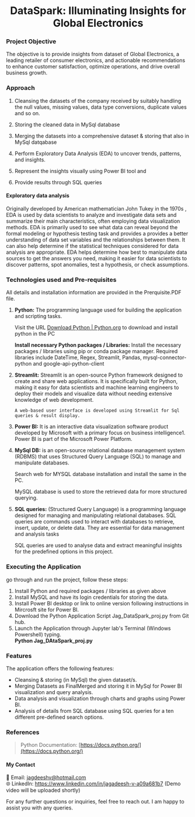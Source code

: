 <h1 align="center">
DataSpark: Illuminating Insights for Global Electronics
</h1>

### Project Objective
The objective is to provide insights from dataset of Global Electronics, a leading retailer of consumer electronics, and actionable recommendations to enhance customer satisfaction, optimize operations, and drive overall business growth. 

### Approach
  1.	Cleansing the datasets of the company received by suitably handling the null values, missing values, data type conversions, duplicate values and so on.
  
  2.	Storing the cleaned data in MySql database
     
  3.	Merging the datasets into a comprehensive dataset & storing that also in MySql datqabase
  
  4.	Perform Exploratory Data Analysis (EDA) to uncover trends, patterns, and insights.
  
  5.	Represent the insights visually using Power BI tool   and
  
  6.	Provide results through SQL queries 


#### Exploratory data analysis

Originally developed by American mathematician John Tukey in the 1970s , EDA is used by data scientists to analyze and investigate data sets and summarize their main characteristics, often employing data visualization methods.
EDA is primarily used to see what data can reveal beyond the formal modeling or hypothesis testing task and provides a provides a better understanding of data set variables and the relationships between them. It can also help determine if the statistical techniques considered for data analysis are appropriate. 
EDA helps determine how best to manipulate data sources to get the answers you need, making it easier for data scientists to discover patterns, spot anomalies, test a hypothesis, or check assumptions.

### Technologies used and Pre-requisites

All details and installation information are provided in the Prerquisite.PDF file.

1.	**Python:** The programming language used for building the application and scripting tasks.

    Visit the URL  [Download Python | Python.org](https://www.python.org/downloads/)    to download and install python in the PC

    **Install necessary Python packages / Libraries:** Install the necessary packages / libraries using pip or conda package manager. Required libraries include DateTime, Regex, Streamlit, Pandas, mysql-connector-python and google-api-python-client

2.	**Streamlit:** Streamlit is an open-source Python framework designed to create and share web applications. It is specifically built for Python, making it easy for data scientists and machine learning engineers to deploy their models and visualize data without needing extensive knowledge of web development.
	
        A web-based user interface is developed using Streamlit for Sql queries & result display.

3.	**Power BI:** It is an interactive data visualization software product developed by Microsoft with a primary focus on business intelligence1. Power BI is part of the Microsoft Power Platform.
	  	
4.	**MySql DB:**  is an open-source relational database management system (RDBMS) that uses Structured Query Language (SQL) to manage and manipulate databases.

     Search web for MYSQL database installation and install the same in the PC.

     MySQL database is used to store the retrieved data for more structured querying.
  	
5.	**SQL queries:** (Structured Query Language) is a programming language designed for managing and manipulating relational databases. SQL queries are commands used to interact with databases to retrieve, insert, update, or delete data. They are essential for data management and analysis tasks
	
     SQL queries are used to analyse data and extract meaningful insights for the predefined options in this project.

### Executing the Application 

go through and run the project, follow these steps:

1.	Install Python and required packages / libraries as given above
2.	Install MySQL and have its login credentials for storing the data.
3.	Install Power BI desktop  or link to online version following instructions in Mircrosft site for Power BI.
4.	Download the Python Application Script Jag_DataSpark_proj.py from Git hub.
5.	Launch the Application through Jupyter lab's Terminal (Windows Powershell) typing.  
     **Python Jag_DAtaSpark_proj.py**

### Features

The application offers the following features:
+	Cleansing & storing (in MySql) the given dataset/s.
+	Merging Datasets as FinalMerged and storing it in MySql for Power BI visualization and query analysis.
+	Data analysis and visualization through charts and graphs using Power BI.
+	Analysis of details from SQL database using SQL queries for a ten different pre-defined search options.

### References

> Python Documentation: [https://docs.python.org/](https://docs.python.org/)

#### My Contact
📧 Email: jagdeeshv@hotmail.com  
🌐 LinkedIn: https://www.linkedin.com/in/jagadeesh-v-a09a681b7 (Demo video will be uploaded shortly)

For any further questions or inquiries, feel free to reach out. I am happy to assist you with any queries.

